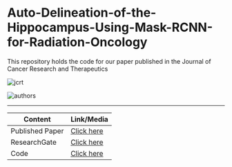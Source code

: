 # Auto-Delineation-of-the-Hippocampus-Using-Mask-RCNN-for-Radiation-Oncology

This repository holds the code for our paper published in the Journal of Cancer Research and Therapeutics

![jcrt]()

![authors]()

--------------------

|Content|Link/Media|
|-------|----------|
|Published Paper|<a href="https://journals.lww.com/cancerjournal/fulltext/2024/20060/auto_delineation_of_the_hippocampus_using_mask.20.aspx">Click here</a>|
|ResearchGate|<a href="https://www.researchgate.net/publication/387305632_Auto-delineation_of_the_hippocampus_using_Mask_R-CNN_for_radiation_oncology_A_cross-sectional_observational_study">Click here</a>|
|Code|<a href="Add Link Here">Click here</a>|



